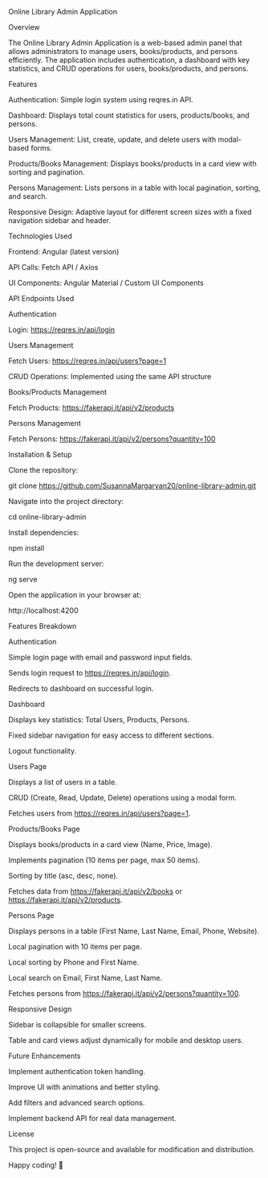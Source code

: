 Online Library Admin Application

Overview

The Online Library Admin Application is a web-based admin panel that allows administrators to manage users, books/products, and persons efficiently. The application includes authentication, a dashboard with key statistics, and CRUD operations for users, books/products, and persons.

Features

Authentication: Simple login system using reqres.in API.

Dashboard: Displays total count statistics for users, products/books, and persons.

Users Management: List, create, update, and delete users with modal-based forms.

Products/Books Management: Displays books/products in a card view with sorting and pagination.

Persons Management: Lists persons in a table with local pagination, sorting, and search.

Responsive Design: Adaptive layout for different screen sizes with a fixed navigation sidebar and header.

Technologies Used

Frontend: Angular (latest version)

API Calls: Fetch API / Axios

UI Components: Angular Material / Custom UI Components

API Endpoints Used

Authentication

Login: https://reqres.in/api/login

Users Management

Fetch Users: https://reqres.in/api/users?page=1

CRUD Operations: Implemented using the same API structure

Books/Products Management

Fetch Products: https://fakerapi.it/api/v2/products

Persons Management

Fetch Persons: https://fakerapi.it/api/v2/persons?quantity=100

Installation & Setup

Clone the repository:

git clone https://github.com/SusannaMargaryan20/online-library-admin.git

Navigate into the project directory:

cd online-library-admin

Install dependencies:

npm install

Run the development server:

ng serve

Open the application in your browser at:

http://localhost:4200

Features Breakdown

Authentication

Simple login page with email and password input fields.

Sends login request to https://reqres.in/api/login.

Redirects to dashboard on successful login.

Dashboard

Displays key statistics: Total Users, Products, Persons.

Fixed sidebar navigation for easy access to different sections.

Logout functionality.

Users Page

Displays a list of users in a table.

CRUD (Create, Read, Update, Delete) operations using a modal form.

Fetches users from https://reqres.in/api/users?page=1.

Products/Books Page

Displays books/products in a card view (Name, Price, Image).

Implements pagination (10 items per page, max 50 items).

Sorting by title (asc, desc, none).

Fetches data from https://fakerapi.it/api/v2/books or https://fakerapi.it/api/v2/products.

Persons Page

Displays persons in a table (First Name, Last Name, Email, Phone, Website).

Local pagination with 10 items per page.

Local sorting by Phone and First Name.

Local search on Email, First Name, Last Name.

Fetches persons from https://fakerapi.it/api/v2/persons?quantity=100.

Responsive Design

Sidebar is collapsible for smaller screens.

Table and card views adjust dynamically for mobile and desktop users.

Future Enhancements

Implement authentication token handling.

Improve UI with animations and better styling.

Add filters and advanced search options.

Implement backend API for real data management.

License

This project is open-source and available for modification and distribution.

Happy coding! 🚀

